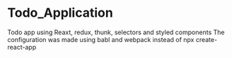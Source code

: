 # Todo_Application
Todo app using Reaxt, redux, thunk, selectors and styled components The configuration was made using babl and webpack instead of npx create-react-app
